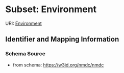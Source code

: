 # Subset: Environment

URI: [Environment](Environment.md)




## Identifier and Mapping Information







### Schema Source


* from schema: https://w3id.org/nmdc/nmdc

























































































































































































































































































































































































































































































































































































































































































































































































































































































































































































































































































































